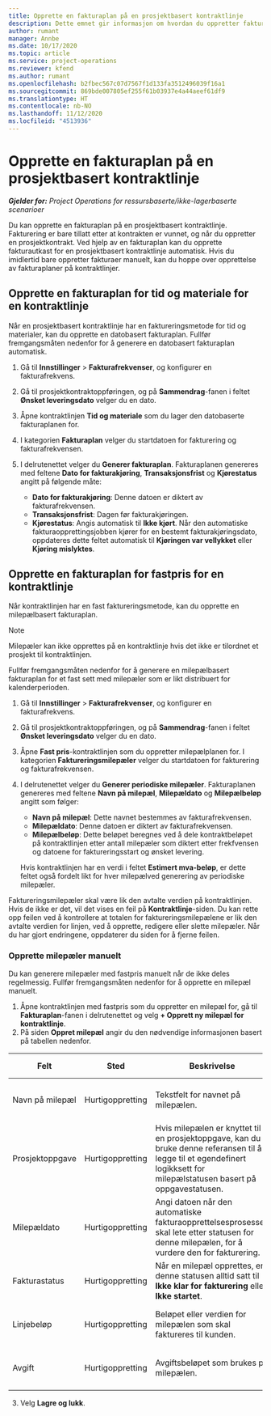 ```yaml
---
title: Opprette en fakturaplan på en prosjektbasert kontraktlinje
description: Dette emnet gir informasjon om hvordan du oppretter fakturatidsplaner og milepæler på kontraktlinjer.
author: rumant
manager: Annbe
ms.date: 10/17/2020
ms.topic: article
ms.service: project-operations
ms.reviewer: kfend
ms.author: rumant
ms.openlocfilehash: b2fbec567c07d7567f1d133fa3512496039f16a1
ms.sourcegitcommit: 869bde007805ef255f61b03937e4a44aeef61df9
ms.translationtype: HT
ms.contentlocale: nb-NO
ms.lasthandoff: 11/12/2020
ms.locfileid: "4513936"
---
```

# <a name="create-an-invoice-schedule-on-a-project-based-contract-line"></a>Opprette en fakturaplan på en prosjektbasert kontraktlinje 

_**Gjelder for:** Project Operations for ressursbaserte/ikke-lagerbaserte scenarioer_

Du kan opprette en fakturaplan på en prosjektbasert kontraktlinje. Fakturering er bare tillatt etter at kontrakten er vunnet, og når du oppretter en prosjektkontrakt. Ved hjelp av en fakturaplan kan du opprette fakturautkast for en prosjektbasert kontraktlinje automatisk. Hvis du imidlertid bare oppretter fakturaer manuelt, kan du hoppe over opprettelse av fakturaplaner på kontraktlinjer.

## <a name="create-a-time-and-material-invoice-schedule-for-a-contract-line"></a>Opprette en fakturaplan for tid og materiale for en kontraktlinje

Når en prosjektbasert kontraktlinje har en faktureringsmetode for tid og materialer, kan du opprette en datobasert fakturaplan. Fullfør fremgangsmåten nedenfor for å generere en datobasert fakturaplan automatisk.

1. Gå til **Innstillinger** > **Fakturafrekvenser**, og konfigurer en fakturafrekvens.
2. Gå til prosjektkontraktoppføringen, og på **Sammendrag**-fanen i feltet **Ønsket leveringsdato** velger du en dato.
3. Åpne kontraktlinjen **Tid og materiale** som du lager den datobaserte fakturaplanen for. 
4. I kategorien **Fakturaplan** velger du startdatoen for fakturering og fakturafrekvensen.
5. I delrutenettet velger du **Generer fakturaplan**. Fakturaplanen genereres med feltene **Dato for fakturakjøring**, **Transaksjonsfrist** og **Kjørestatus** angitt på følgende måte:

    - **Dato for fakturakjøring**: Denne datoen er diktert av fakturafrekvensen.
    - **Transaksjonsfrist**: Dagen før fakturakjøringen.
    - **Kjørestatus**: Angis automatisk til **Ikke kjørt**. Når den automatiske fakturaopprettingsjobben kjører for en bestemt fakturakjøringsdato, oppdateres dette feltet automatisk til **Kjøringen var vellykket** eller **Kjøring mislyktes**.

## <a name="create-a-fixed-price-invoice-schedule-for-a-contract-line"></a>Opprette en fakturaplan for fastpris for en kontraktlinje

Når kontraktlinjen har en fast faktureringsmetode, kan du opprette en milepælbasert fakturaplan. 

> [!NOTE]
> Milepæler kan ikke opprettes på en kontraktlinje hvis det ikke er tilordnet et prosjekt til kontraktlinjen.

Fullfør fremgangsmåten nedenfor for å generere en milepælbasert fakturaplan for et fast sett med milepæler som er likt distribuert for kalenderperioden.

1. Gå til **Innstillinger** > **Fakturafrekvenser**, og konfigurer en fakturafrekvens.
2. Gå til prosjektkontraktoppføringen, og på **Sammendrag**-fanen i feltet **Ønsket leveringsdato** velger du en dato.
3. Åpne **Fast pris**-kontraktlinjen som du oppretter milepælplanen for. I kategorien **Faktureringsmilepæler** velger du startdatoen for fakturering og fakturafrekvensen. 
4. I delrutenettet velger du **Generer periodiske milepæler**. Fakturaplanen genereres med feltene **Navn på milepæl**, **Milepældato** og **Milepælbeløp** angitt som følger:

    - **Navn på milepæl**: Dette navnet bestemmes av fakturafrekvensen.
    - **Milepældato**: Denne datoen er diktert av fakturafrekvensen.
    - **Milepælbeløp**: Dette beløpet beregnes ved å dele kontraktbeløpet på kontraktlinjen etter antall milepæler som diktert etter frekfvensen og datoene for faktureringsstart og ønsket levering.

    Hvis kontraktlinjen har en verdi i feltet **Estimert mva-beløp**, er dette feltet også fordelt likt for hver milepælved generering av periodiske milepæler.

Faktureringsmilepæler skal være lik den avtalte verdien på kontraktlinjen. Hvis de ikke er det, vil det vises en feil på **Kontraktlinje**-siden. Du kan rette opp feilen ved å kontrollere at totalen for faktureringsmilepælene er lik den avtalte verdien for linjen, ved å opprette, redigere eller slette milepæler. Når du har gjort endringene, oppdaterer du siden for å fjerne feilen.

### <a name="manually-create-milestones"></a>Opprette milepæler manuelt

Du kan generere milepæler med fastpris manuelt når de ikke deles regelmessig. Fullfør fremgangsmåten nedenfor for å opprette en milepæl manuelt.

1. Åpne kontraktlinjen med fastpris som du oppretter en milepæl for, gå til **Fakturaplan**-fanen i delrutenettet og velg **+ Opprett ny milepæl for kontraktlinje**. 
2. På siden **Oppret milepæl** angir du den nødvendige informasjonen basert på tabellen nedenfor.

| Felt | Sted | Beskrivelse | Nedstrøms påvirkning |
| --- | --- | --- | --- |
| Navn på milepæl | Hurtigoppretting | Tekstfelt for navnet på milepælen. | Dette overføres til milepælen for prosjektkontraktlinjen og fakturaen. |
| Prosjektoppgave | Hurtigoppretting | Hvis milepælen er knyttet til en prosjektoppgave, kan du bruke denne referansen til å legge til et egendefinert logikksett for milepælstatusen basert på oppgavestatusen. | Programmet har ingen nedstrøms innvirkning på denne referansen til en oppgave. |
| Milepældato | Hurtigoppretting | Angi datoen når den automatiske fakturaopprettelsesprosessen skal lete etter statusen for denne milepælen, for å vurdere den for fakturering. | Dette overføres til milepælen for prosjektkontraktlinjen og fakturaen. |
| Fakturastatus | Hurtigoppretting | Når en milepæl opprettes, er denne statusen alltid satt til **Ikke klar for fakturering** eller **Ikke startet**. | Dette overføres til milepælen for prosjektkontraktlinjen og fakturaen. |
| Linjebeløp | Hurtigoppretting | Beløpet eller verdien for milepælen som skal faktureres til kunden. | Dette overføres til milepælen for prosjektkontraktlinjen og fakturaen. |
| Avgift | Hurtigoppretting | Avgiftsbeløpet som brukes på milepælen. | Dette overføres til milepælen for prosjektkontraktlinjen og fakturaen. |

3. Velg **Lagre og lukk**.
